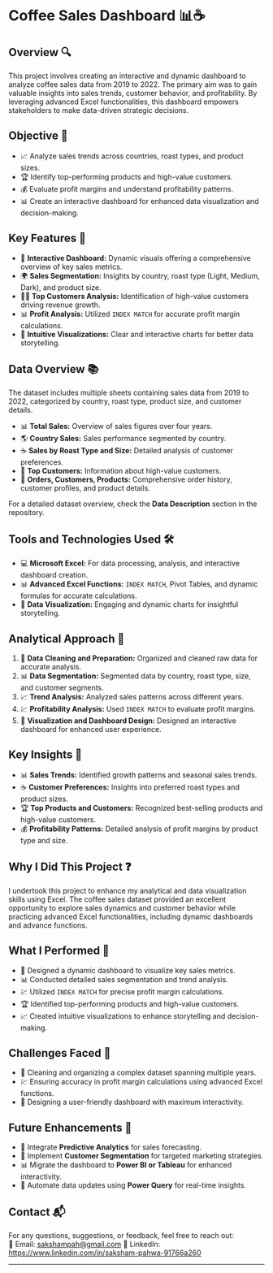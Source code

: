 # Coffee Sales Dashboard 📊☕  

## Overview 🔍  
This project involves creating an interactive and dynamic dashboard to analyze coffee sales data from 2019 to 2022. The primary aim was to gain valuable insights into sales trends, customer behavior, and profitability. By leveraging advanced Excel functionalities, this dashboard empowers stakeholders to make data-driven strategic decisions.  

## Objective 🎯  
- 📈 Analyze sales trends across countries, roast types, and product sizes.  
- 🏆 Identify top-performing products and high-value customers.  
- 💰 Evaluate profit margins and understand profitability patterns.  
- 📊 Create an interactive dashboard for enhanced data visualization and decision-making.  

## Key Features 🚀  
- 🎨 **Interactive Dashboard:** Dynamic visuals offering a comprehensive overview of key sales metrics.  
- 🌍 **Sales Segmentation:** Insights by country, roast type (Light, Medium, Dark), and product size.  
- 🧑‍💼 **Top Customers Analysis:** Identification of high-value customers driving revenue growth.  
- 📊 **Profit Analysis:** Utilized `INDEX MATCH` for accurate profit margin calculations.  
- 📅 **Intuitive Visualizations:** Clear and interactive charts for better data storytelling.  

## Data Overview 📚  
The dataset includes multiple sheets containing sales data from 2019 to 2022, categorized by country, roast type, product size, and customer details.  
- 📊 **Total Sales:** Overview of sales figures over four years.  
- 🌎 **Country Sales:** Sales performance segmented by country.  
- ☕ **Sales by Roast Type and Size:** Detailed analysis of customer preferences.  
- 👥 **Top Customers:** Information about high-value customers.  
- 📄 **Orders, Customers, Products:** Comprehensive order history, customer profiles, and product details.  

For a detailed dataset overview, check the **Data Description** section in the repository.  

## Tools and Technologies Used 🛠️  
- 💻 **Microsoft Excel:** For data processing, analysis, and interactive dashboard creation.  
- 📊 **Advanced Excel Functions:** `INDEX MATCH`, Pivot Tables, and dynamic formulas for accurate calculations.  
- 🎨 **Data Visualization:** Engaging and dynamic charts for insightful storytelling.  

## Analytical Approach 🔎  
1. 🧹 **Data Cleaning and Preparation:** Organized and cleaned raw data for accurate analysis.  
2. 📊 **Data Segmentation:** Segmented data by country, roast type, size, and customer segments.  
3. 📈 **Trend Analysis:** Analyzed sales patterns across different years.  
4. 💹 **Profitability Analysis:** Used `INDEX MATCH` to evaluate profit margins.  
5. 🎨 **Visualization and Dashboard Design:** Designed an interactive dashboard for enhanced user experience.  

## Key Insights 🔑  
- 📊 **Sales Trends:** Identified growth patterns and seasonal sales trends.  
- ☕ **Customer Preferences:** Insights into preferred roast types and product sizes.  
- 🏆 **Top Products and Customers:** Recognized best-selling products and high-value customers.  
- 💰 **Profitability Patterns:** Detailed analysis of profit margins by product type and size.  

## Why I Did This Project ❓  
I undertook this project to enhance my analytical and data visualization skills using Excel. The coffee sales dataset provided an excellent opportunity to explore sales dynamics and customer behavior while practicing advanced Excel functionalities, including dynamic dashboards and advance functions.  

## What I Performed 🔧  
- 🎨 Designed a dynamic dashboard to visualize key sales metrics.  
- 📊 Conducted detailed sales segmentation and trend analysis.  
- 💹 Utilized `INDEX MATCH` for precise profit margin calculations.  
- 🏆 Identified top-performing products and high-value customers.  
- 📈 Created intuitive visualizations to enhance storytelling and decision-making.  

## Challenges Faced 🚧  
- 🧹 Cleaning and organizing a complex dataset spanning multiple years.  
- 💹 Ensuring accuracy in profit margin calculations using advanced Excel functions.  
- 🎨 Designing a user-friendly dashboard with maximum interactivity.  

## Future Enhancements 🔮  
- 🔢 Integrate **Predictive Analytics** for sales forecasting.  
- 🎯 Implement **Customer Segmentation** for targeted marketing strategies.  
- 📊 Migrate the dashboard to **Power BI or Tableau** for enhanced interactivity.  
- 🔄 Automate data updates using **Power Query** for real-time insights.  

## Contact 📬  
For any questions, suggestions, or feedback, feel free to reach out:  
📧 Email: sakshampah@gmail.com 
👤 LinkedIn: https://www.linkedin.com/in/saksham-pahwa-91766a260

---
